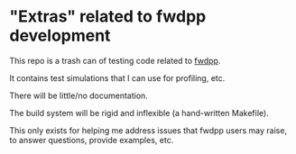 # "Extras" related to fwdpp development

This repo is a trash can of testing code related to [fwdpp](http://molpopgen.github.io/fwdpp).

It contains test simulations that I can use for profiling, etc.

There will be little/no documentation.

The build system will be rigid and inflexible (a hand-written Makefile).

This only exists for helping me address issues that fwdpp users may raise, to answer questions, provide examples, etc.